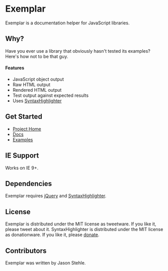 # Exemplar

Exemplar is a documentation helper for JavaScript libraries.

## Why?

Have you ever use a library that obviously hasn't tested its examples? Here's how not to be that guy.

#### Features

* JavaScript object output
* Raw HTML output
* Rendered HTML output
* Test output against expected results
* Uses [SyntaxHighlighter](http://alexgorbatchev.com/SyntaxHighlighter/)


## Get Started

* [Project Home](http://www.codistic.com/projects/exemplar/)
* [Docs](http://www.codistic.com/projects/exemplar/docs/)
* [Examples](http://www.codistic.com/projects/exemplar/examples/)

## IE Support
Works on IE 9+.

## Dependencies
Exemplar requires [jQuery](http://jquery.com/) and [SyntaxHighlighter](http://alexgorbatchev.com/SyntaxHighlighter/).

## License
Exemplar is distributed under the MIT license as tweetware. If you like it, please tweet about it.
SyntaxHighlighter is distributed under the MIT license as donationware. If you like it, please [donate](http://alexgorbatchev.com/SyntaxHighlighter/donate.html).

## Contributors
Exemplar was written by Jason Stehle.